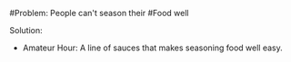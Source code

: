 #Problem: People can't season their #Food well

Solution: 
- Amateur Hour: A line of sauces that makes seasoning food well easy.